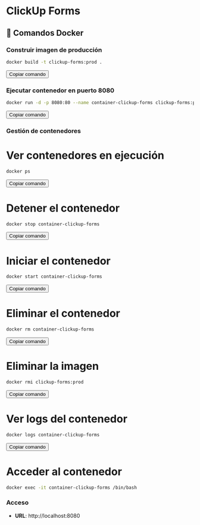 # ClickUp Forms

## 🚀 Comandos Docker

### Construir imagen de producción

```bash
docker build -t clickup-forms:prod .
```

<button onclick="navigator.clipboard.writeText('docker build -t clickup-forms:prod .')">Copiar comando</button>

### Ejecutar contenedor en puerto 8080

```bash
docker run -d -p 8080:80 --name container-clickup-forms clickup-forms:prod
```

<button onclick="navigator.clipboard.writeText('docker run -d -p 8080:80 --name container-clickup-forms clickup-forms:prod')">Copiar comando</button>

### Gestión de contenedores

# Ver contenedores en ejecución
```bash
docker ps
```

<button onclick="navigator.clipboard.writeText('docker ps')">Copiar comando</button>

# Detener el contenedor
```bash
docker stop container-clickup-forms
```

<button onclick="navigator.clipboard.writeText('docker stop container-clickup-forms')">Copiar comando</button>

# Iniciar el contenedor
```bash
docker start container-clickup-forms
```

<button onclick="navigator.clipboard.writeText('docker start container-clickup-forms')">Copiar comando</button>

# Eliminar el contenedor
```bash
docker rm container-clickup-forms
```

<button onclick="navigator.clipboard.writeText('docker rm container-clickup-forms')">Copiar comando</button>

# Eliminar la imagen
```bash
docker rmi clickup-forms:prod
```

<button onclick="navigator.clipboard.writeText('docker rmi clickup-forms:prod')">Copiar comando</button>

# Ver logs del contenedor
```bash
docker logs container-clickup-forms
```

<button onclick="navigator.clipboard.writeText('docker logs container-clickup-forms')">Copiar comando</button>

# Acceder al contenedor
```bash
docker exec -it container-clickup-forms /bin/bash
```

### Acceso

- **URL**: http://localhost:8080

